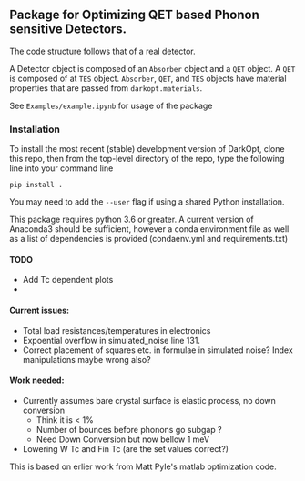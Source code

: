## Package for Optimizing QET based Phonon sensitive Detectors.


The code structure follows that of a real detector.

A Detector object is composed of an `Absorber` object and a `QET` object. A `QET` is composed of at `TES` object. `Absorber`, `QET`, and `TES` objects have material properties that are passed from `darkopt.materials`.

See `Examples/example.ipynb` for usage of the package

### Installation


To install the most recent (stable) development version of DarkOpt, clone this repo, then from the top-level directory of the repo, type the following line into your command line

`pip install .`

You may need to add the `--user` flag if using a shared Python installation.

This package requires python 3.6 or greater. A current version of Anaconda3 should be sufficient, however a conda environment file as well as a list of dependencies is provided (condaenv.yml and requirements.txt)

#### TODO
* Add Tc dependent plots
* 

####	Current issues:

- Total load resistances/temperatures in electronics 
- Expoential overflow in simulated_noise line 131.
- Correct placement of squares etc. in formulae in simulated noise? Index manipulations maybe wrong also?

####	Work needed:
 
- Currently assumes bare crystal surface is elastic process, no down conversion
	- Think it is < 1%
	- Number of bounces before phonons go subgap ?
	- Need Down Conversion but now bellow 1 meV  
- Lowering W Tc and Fin Tc (are the set values correct?)  

This is based on erlier work from Matt Pyle's matlab optimization code.  
